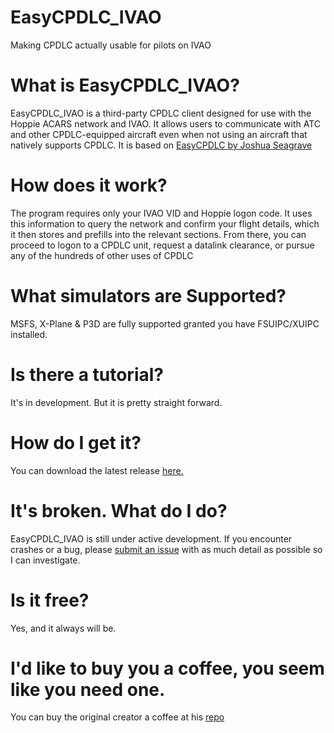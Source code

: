 # EasyCPDLC_IVAO
Making CPDLC actually usable for pilots on IVAO

# What is EasyCPDLC_IVAO?
EasyCPDLC_IVAO is a third-party CPDLC client designed for use with the Hoppie ACARS network and IVAO. It allows users to communicate with ATC and other CPDLC-equipped aircraft even when not using an aircraft that natively supports CPDLC.
It is based on [EasyCPDLC by Joshua Seagrave](https://github.com/quassbutreally/EasyCPDLC)

# How does it work?
The program requires only your IVAO VID and Hoppie logon code. It uses this information to query the network and confirm your flight details, which it then stores and prefills into the relevant sections. From there, you can proceed to logon to a CPDLC unit, request a datalink clearance, or pursue any of the hundreds of other uses of CPDLC

# What simulators are Supported?
MSFS, X-Plane & P3D are fully supported granted you have FSUIPC/XUIPC installed.

# Is there a tutorial?
It's in development. But it is pretty straight forward.

# How do I get it?
You can download the latest release [here.](https://github.com/EarlyBirdREAL/EasyCPDLC_IVAO/releases)

# It's broken. What do I do?
EasyCPDLC_IVAO is still under active development. If you encounter crashes or a bug, please [submit an issue](https://github.com/EarlyBirdREAL/EasyCPDLC_IVAO/issues) with as much detail as possible so I can investigate.

# Is it free?
Yes, and it always will be.

# I'd like to buy you a coffee, you seem like you need one.
You can buy the original creator a coffee at his [repo](https://github.com/quassbutreally/EasyCPDLC)
